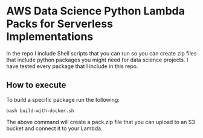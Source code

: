 # AWS Data Science Python Lambda Packs for Serverless Implementations
In the repo I include Shell scripts that you can run so you can create zip files
that include python packages you might need for data science projects. 
I have tested every package that I include in this repo.

## How to execute
To build a specific package run the following:
```
bash build-with-docker.sh
```
The above command will create a pack.zip file that you can upload to an S3 bucket and connect it to your Lambda.
